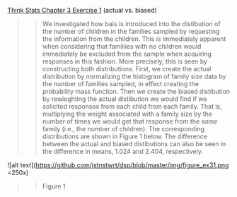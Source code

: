 [Think Stats Chapter 3 Exercise 1](http://greenteapress.com/thinkstats2/html/thinkstats2004.html#toc31) (actual vs. biased)

>> We investigated how bais is introduced into the distibution of the number of children in the families sampled by requesting the information from the children. This is immediately apparent when considering that familiies with no children would immediately be excluded from the sample when acquiring responses in this fashion. More precisely, this is seen by constructing both distributions. First, we create the actual distribution by normalizing the histogram of family size data by the number of families sampled, in effect creating the probability mass function. Then we create the biased distibution by rewieghting the actual distibution we would find if we solicited responses from each child from each family. That is, multiplying the weight associated with a family size by the number of times we would get that response from the *same* family (i.e., the number of children). The corresponding distributions are shown in Figure 1 below. The difference between the actual and biased distibutions can also be seen in the difference in means, 1.024 and 2.404, respectively.


![alt text](https://github.com/jstnstwrt/dsp/blob/master/img/figure_ex31.png =250x)
>> Figure 1

